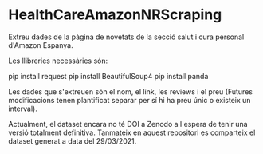 # HealthCareAmazonNRScraping

Extreu dades de la pàgina de novetats de la secció salut i cura personal d'Amazon Espanya.

Les llibreries necessàries són:

pip install request
pip install BeautifulSoup4
pip install panda

Les dades que s'extreuen són el nom, el link, les reviews i el preu (Futures modificacions tenen plantificat separar per sí hi ha preu únic o existeix un interval). 

Actualment, el dataset encara no té DOI a Zenodo a l'espera de tenir una versió totalment definitiva. Tanmateix en aquest repositori es comparteix el dataset generat a data del 29/03/2021.
